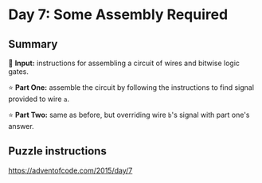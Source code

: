 # Day 7: Some Assembly Required

## Summary

📃 **Input:** instructions for assembling a circuit of wires and bitwise logic gates.

⭐ **Part One:** assemble the circuit by following the instructions to find signal provided to wire `a`.

⭐ **Part Two:** same as before, but overriding wire `b`'s signal with part one's answer.

## Puzzle instructions
https://adventofcode.com/2015/day/7